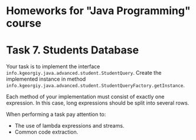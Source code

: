 # Homeworks for "Java Programming" course

# Task 7. Students Database

Your task is to implement the interface `info.kgeorgiy.java.advanced.student.StudentQuery`.
Create the implemented instance in method `info.kgeorgiy.java.advanced.student.StudentQueryFactory.getInstance`.

Each method of your implementation must consist of exactly one expression. In this case, long expressions should be split into several rows.

When performing a task pay attention to:
  * The use of lambda expressions and streams.
  * Common code extraction.